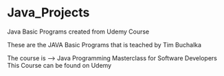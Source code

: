 # Java_Projects
Java Basic Programs created from Udemy Course


These are the JAVA Basic Programs that is teached by Tim Buchalka

The course is --> Java Programming Masterclass for Software Developers
This Course can be found on Udemy
